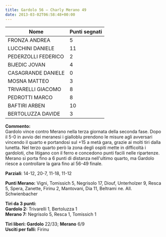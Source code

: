 ```yaml
---
title: Gardolo 56 – Charly Merano 49
date: 2013-03-02T06:58:48+00:00
---
```

| **Nome** | **Punti segnati** |
| -------- | ----------------- |
| FRONZA ANDREA | 5 |
| LUCCHINI DANIELE | 11 |
| PEDERZOLLI FEDERICO | 2 |
| BIJEDIC JOVAN | 4 |
| CASAGRANDE DANIELE | 0 |
| MOSNA MATTEO | 3 |
| TRIVARELLI GIACOMO | 8 |
| PEDROTTI MARCO | 8 |
| BAFTIRI ARBEN | 10 |
| BERTOLUZZA DAVIDE | 3 |

**Commento:**  
Gardolo vince contro Merano nella terza giornata della seconda fase. Dopo il 5-0 in avvio dei meranesi i gialloblu prendono le misure agli avversari vincendo il quarto e portandosi sul +15 a metà gara, grazie ai molti tiri dalla lunetta. Nel terzo quarto però la zona degli ospiti mette in difficoltà i gardoloti, che litigano con il ferro e concedono punti facili nelle ripartenze. Merano si porta fino a 6 punti di distanza nell'ultimo quarto, ma Gardolo riesce a controllare la gara fino al 56-49 finale.

**Parziali**: 14-12, 20-7, 11-18, 11-12

**Punti Merano:** Vigni, Tomissich 5, Negrisolo 17, Diouf, Unterholzer 9, Resca 5, Spera, Zanette, Firinu 2, Mantovani, Dia 11, Beltrami ne. All. Schwienbacher

**Tiri da 3 punti:**  
**Gardolo 2:** Trivarelli 1, Bertoluzza 1  
**Merano 7:** Negrisolo 5, Resca 1, Tomissich 1

**Tiri liberi: Gardolo** 22/33; **Merano** 6/9  
**Usciti per falli:** Firinu